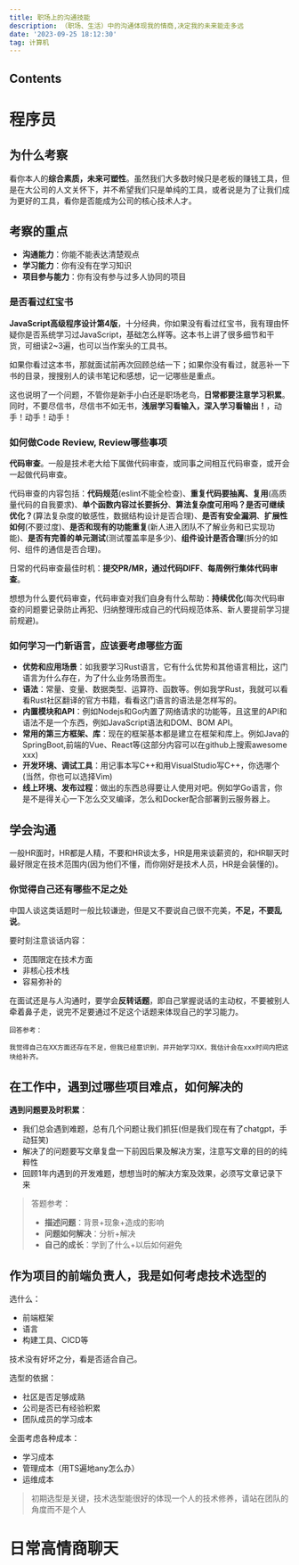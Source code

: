 ```yaml
---
title: 职场上的沟通技能
description: （职场、生活）中的沟通体现我的情商,决定我的未来能走多远
date: '2023-09-25 18:12:30'
tag: 计算机
---
```


## Contents

# 程序员

## 为什么考察

看你本人的**综合素质，未来可塑性**。虽然我们大多数时候只是老板的赚钱工具，但是在大公司的人文关怀下，并不希望我们只是单纯的工具，或者说是为了让我们成为更好的工具，看你是否能成为公司的核心技术人才。

## 考察的重点

- **沟通能力**：你能不能表达清楚观点
- **学习能力**：你有没有在学习知识
- **项目参与能力**：你有没有参与过多人协同的项目

### 是否看过红宝书

**JavaScript高级程序设计第4版**，十分经典，你如果没有看过红宝书，我有理由怀疑你是否系统学习过JavaScript，基础怎么样等。这本书上讲了很多细节和干货，可细读2~3遍，也可以当作案头的工具书。

如果你看过这本书，那就面试前再次回顾总结一下；如果你没有看过，就恶补一下书的目录，搜搜别人的读书笔记和感想，记一记哪些是重点。

这也说明了一个问题，不管你是新手小白还是职场老鸟，**日常都要注意学习积累**。同时，不要尽信书，尽信书不如无书，**浅层学习看输入，深入学习看输出！**，动手！动手！动手！

### 如何做Code Review, Review哪些事项

**代码审查**。一般是技术老大给下属做代码审查，或同事之间相互代码审查，或开会一起做代码审查。

代码审查的内容包括：**代码规范**(eslint不能全检查)、**重复代码要抽离、复用**(高质量代码的自我要求)、**单个函数内容过长要拆分**、**算法复杂度可用吗？是否可继续优化？**(算法复杂度的敏感性，数据结构设计是否合理)、**是否有安全漏洞**、**扩展性如何**(不要过度)、**是否和现有的功能重复**(新人进入团队不了解业务和已实现功能)、**是否有完善的单元测试**(测试覆盖率是多少)、**组件设计是否合理**(拆分的如何、组件的通信是否合理)。

日常的代码审查最佳时机：**提交PR/MR，通过代码DIFF**、**每周例行集体代码审查**。

想想为什么要代码审查，代码审查对我们自身有什么帮助：**持续优化**(每次代码审查的问题要记录防止再犯、归纳整理形成自己的代码规范体系、新人要提前学习提前规避)。

### 如何学习一门新语言，应该要考虑哪些方面

- **优势和应用场景**：如我要学习Rust语言，它有什么优势和其他语言相比，这门语言为什么存在，为了什么业务场景而生。
- **语法**：常量、变量、数据类型、运算符、函数等。例如我学Rust，我就可以看看Rust社区翻译的官方书籍，看看这门语言的语法是怎样写的。
- **内置模块和API**：例如Nodejs和Go内置了网络请求的功能等，且这里的API和语法不是一个东西，例如JavaScript语法和DOM、BOM API。
- **常用的第三方框架、库**：现在的框架基本都是建立在框架和库上。例如Java的SpringBoot,前端的Vue、React等(这部分内容可以在github上搜索awesome xxx)
- **开发环境、调试工具**：用记事本写C++和用VisualStudio写C++，你选哪个(当然，你也可以选择Vim)
- **线上环境、发布过程**：做出的东西总得要让人使用对吧。例如学Go语言，你是不是得关心一下怎么交叉编译，怎么和Docker配合部署到云服务器上。

## 学会沟通

一般HR面时，HR都是人精，不要和HR谈太多，HR是用来谈薪资的，和HR聊天时最好限定在技术范围内(因为他们不懂，而你刚好是技术人员，HR是会装懂的)。

### 你觉得自己还有哪些不足之处

中国人谈这类话题时一般比较谦逊，但是又不要说自己很不完美，**不足，不要乱说**。

要时刻注意谈话内容：
- 范围限定在技术方面
- 非核心技术栈
- 容易弥补的

在面试还是与人沟通时，要学会**反转话题**，即自己掌握说话的主动权，不要被别人牵着鼻子走，说完不足要通过不足这个话题来体现自己的学习能力。

```
回答参考：

我觉得自己在XX方面还存在不足，但我已经意识到，并开始学习XX，我估计会在xxx时间内把这块给补齐。
```

## 在工作中，遇到过哪些项目难点，如何解决的

**遇到问题要及时积累**：
- 我们总会遇到难题，总有几个问题让我们抓狂(但是我们现在有了chatgpt，手动狂笑)
- 解决了的问题要写文章复盘一下前因后果及解决方案，注意写文章的目的的纯粹性
- 回顾1年内遇到的开发难题，想想当时的解决方案及效果，必须写文章记录下来

> 答题参考：  
> - **描述问题**：背景+现象+造成的影响
> - **问题如何解决**：分析+解决
> - **自己的成长**：学到了什么+以后如何避免

## 作为项目的前端负责人，我是如何考虑技术选型的

选什么：
- 前端框架
- 语言
- 构建工具、CICD等

技术没有好坏之分，看是否适合自己。

选型的依据：
- 社区是否足够成熟
- 公司是否已有经验积累
- 团队成员的学习成本

全面考虑各种成本：
- 学习成本
- 管理成本（用TS遍地any怎么办）
- 运维成本

> 初期选型是关键，技术选型能很好的体现一个人的技术修养，请站在团队的角度而不是个人

# 日常高情商聊天
